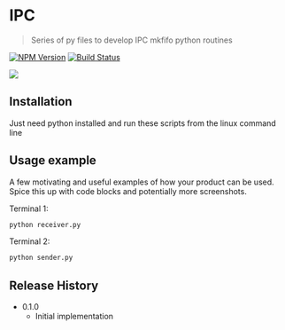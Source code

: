 # IPC
> Series of py files to develop IPC mkfifo python routines

[![NPM Version][npm-image]][npm-url]
[![Build Status][travis-image]][travis-url]

![](header.png)

## Installation

Just need python installed and run these scripts from the linux command line

## Usage example

A few motivating and useful examples of how your product can be used. Spice this up with code blocks and potentially more screenshots.

Terminal 1:
```sh
python receiver.py
```
Terminal 2:
```sh
python sender.py
```

## Release History

* 0.1.0
    * Initial implementation

<!-- Markdown link & img dfn's -->
[npm-image]: https://img.shields.io/npm/v/datadog-metrics.svg?style=flat-square
[npm-url]: https://npmjs.org/package/datadog-metrics
[npm-downloads]: https://img.shields.io/npm/dm/datadog-metrics.svg?style=flat-square
[travis-image]: https://img.shields.io/travis/dbader/node-datadog-metrics/master.svg?style=flat-square
[travis-url]: https://travis-ci.org/dbader/node-datadog-metrics
[wiki]: https://github.com/yourname/yourproject/wiki

